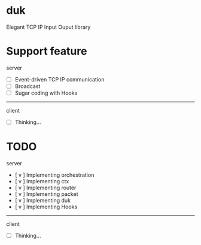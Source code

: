 # duk
Elegant TCP IP Input Ouput library

# Support feature
server
- [ ] Event-driven TCP IP communication 
- [ ] Broadcast
- [ ] Sugar coding with Hooks 

---

client
- [ ] Thinking...

# TODO
server
- [ v ] Implementing orchestration 
- [ v ] Implementing ctx
- [ v ] Implementing router
- [ v ] Implementing packet
- [ v ] Implementing duk
- [ v ] Implementing Hooks 

---

client
- [ ] Thinking...